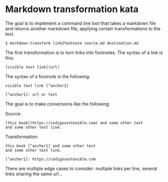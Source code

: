 # Markdown transformation kata

The goal is to implement a command line tool that takes a markdown file and
returns another markdown file, applying certain transformations to the text.

```
$ markdown-transform link2footnote source.md destination.md
```

The first transformation is to turn links into footnotes. The syntax of a link
is this:

```
[visible text link](url)
```

The syntax of a footnote is the following:

```
visible text link [^anchor1]

[^anchor1]: url or text
```

The goal is to make conversions like the following:

Source:

```
[this book](https://codigosostenible.com) and some other text
and some other text line.
```

Transformation:

```
this book [^anchor1] and some other text
and some other text line.

[^anchor1]: https://codigosostenible.com
```

There are multiple edge cases to consider: multiple links per line, several
links sharing the same url...
